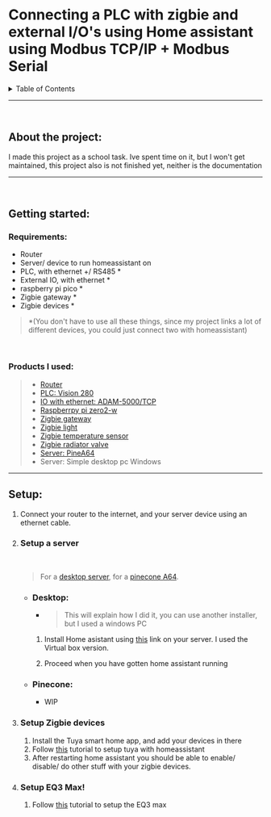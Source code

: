 # Connecting a PLC with zigbie and external I/O's using Home assistant using Modbus TCP/IP + Modbus Serial


<!-- TABLE OF CONTENTS -->
<details>
  <summary>Table of Contents</summary>
  <ol>
    <li>
      <a href="#about-the-project">About The Project</a>
    </li>
    <li>
      <a href="#getting-started">Getting Started</a>
      <ul>
        <li><a href="#requirements">Requirements</a></li>
        <li><a href="#products-i-used">Products I used</a></li>
      </ul>
    </li>
    <li><a href="#usage">Usage</a></li>
    <li><a href="#contributing">Contributing</a></li>
    <li><a href="#license">License</a></li>
    <li><a href="#contact">Contact</a></li>
    <li><a href="#acknowledgments">Acknowledgments</a></li>
  </ol>
</details>

***
<br/>

## About the project:
I made this project as a school task. Ive spent time on it, but I won't get maintained, this project also is not finished yet, neither is the documentation


***

<br/>

## Getting started:
### Requirements:
* Router
* Server/ device to run homeassistant on
* PLC, with ethernet +/ RS485 *
* External IO, with ethernet *
* raspberry pi pico *
* Zigbie gateway *
* Zigbie devices *


> *(You don't have to use all these things, since my project 
links a lot of different devices, you could just connect two with homeassistant)

<br/>

### Products I used: 
>* [Router](https://www.tp-link.com/nl-be/home-networking/wifi-router/archer-c7/#overview)
>* [PLC: Vision 280](https://www.unitronicsplc.com/vision-series-vision280/)
>* [IO with ethernet: ADAM-5000/TCP](https://www.advantech.com/en/products/38d14508-c3eb-43f8-ab8f-a0dd5f2f7708/adam-5000-tcp/mod_7d8ea69c-0ac7-4ff6-a27e-ed2af71ed7e6)
>* [Raspberrpy pi zero2-w](https://www.raspberrypi.com/products/raspberry-pi-zero-2-w/)
>* [Zigbie gateway](https://www.lidl.be/p/nl-BE/silvercrest-gateway-smart-home/p100337892)
>* [Zigbie light](https://www.lidl.be/p/nl-BE/livarno-home-ledsfeerverlichting-smart-home/p100339626)
>* [Zigbie temperature sensor](https://nl.aliexpress.com/item/1005004989301439.html?spm=a2g0o.productlist.0.0.1d1a3b52rA5ArW&algo_pvid=98185350-5d22-47a1-9b5e-60ed13fc394d&algo_exp_id=98185350-5d22-47a1-9b5e-60ed13fc394d-30&pdp_ext_f=%7B"sku_id"%3A"12000031257188069"%7D&pdp_npi=2%40dis%21EUR%2128.52%218.56%21%21%21%21%21%40210318cb16695978022277448e6557%2112000031257188069%21sea&curPageLogUid=mpVm6jEhZCH5)
>* [Zigbie radiator valve](https://nl.aliexpress.com/item/1005004876742600.html?spm=a2g0o.productlist.0.0.1d1a3b52rA5ArW&algo_pvid=98185350-5d22-47a1-9b5e-60ed13fc394d&aem_p4p_detail=20221127171002209668958601040006196055&algo_exp_id=98185350-5d22-47a1-9b5e-60ed13fc394d-29&pdp_ext_f=%7B"sku_id"%3A"12000030857327420"%7D&pdp_npi=2%40dis%21EUR%21165.01%21123.76%21%21%21%21%21%40210318cb16695978022277448e6557%2112000030857327420%21sea&curPageLogUid=Rn7QdzVjQ0Oy&ad_pvid=20221127171002209668958601040006196055_6&ad_pvid=20221127171002209668958601040006196055_6)
>* [Server: PineA64](https://www.pine64.eu/shop/bundles.html)
>* Server: Simple desktop pc Windows

***

## Setup:

1.  Connect your router to the internet, and your server device using an ethernet cable.


2. ### Setup a server
    <br/>

    > For a <a href="#desktop">desktop server</a>, for a <a href="#pinecone">pinecone A64</a>.


    * ### Desktop:
        * > This will explain how I did it, you can use another installer, but I used a windows PC

        1. Install Home asistant using [this](https://www.home-assistant.io/installation/windows) link on your server. I used the Virtual box version.

        2. Proceed when you have gotten home assistant running

    * ### Pinecone:
        * WIP

3. ### Setup Zigbie devices
    1. Install the Tuya smart home app, and add your devices in there
    2. Follow [this](https://www.home-assistant.io/integrations/tuya/) tutorial to setup tuya with homeassistant
    3. After restarting home assistant you should be able to enable/ disable/ do other stuff with your zigbie devices.

4. ### Setup EQ3 Max!
    1. Follow [this](https://www.home-assistant.io/integrations/maxcube/) tutorial to setup the EQ3 max